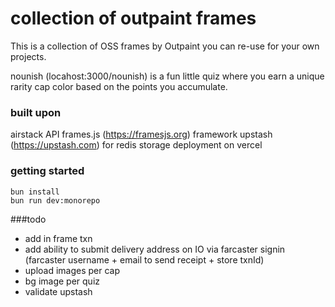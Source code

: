 # collection of outpaint frames

This is a collection of OSS frames by Outpaint you can re-use for your own projects.

nounish (locahost:3000/nounish) is a fun little quiz where you earn a unique rarity cap color based on the points you accumulate.

### built upon

airstack API
frames.js (https://framesjs.org) framework
upstash (https://upstash.com) for redis storage
deployment on vercel

### getting started

```
bun install
bun run dev:monorepo
```

###todo

- add in frame txn
- add ability to submit delivery address on IO via farcaster signin (farcaster username + email to send receipt + store txnId)
- upload images per cap
- bg image per quiz
- validate upstash
